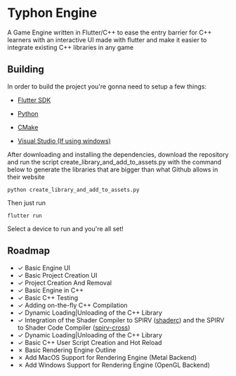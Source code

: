 # Typhon Engine

A Game Engine written in Flutter/C++ to ease the entry barrier for C++ learners with an interactive UI made with flutter and make it easier to integrate existing C++ libraries in any game

## Building

In order to build the project you're gonna need to setup a few things:

* [Flutter SDK](https://docs.flutter.dev/get-started/install)

* [Python](https://www.python.org/downloads/)

* [CMake](https://cmake.org)

* [Visual Studio (If using windows)](https://visualstudio.microsoft.com/pt-br/)

After downloading and installing the dependencies, download the repository and run the script create_library_and_add_to_assets.py with the command below to generate the libraries that are bigger than what Github allows in their website

```
python create_library_and_add_to_assets.py
```

Then just run 
```
flutter run
```
Select a device to run and you're all set!


## Roadmap

- &check; Basic Engine UI
- &check; Basic Project Creation UI
- &check; Project Creation And Removal
- &check; Basic Engine in C++
- &check; Basic C++ Testing
- &check; Adding on-the-fly C++ Compilation
- &check; Dynamic Loading|Unloading of the C++ Library
- &check; Integration of the Shader Compiler to SPIRV ([shaderc](https://github.com/google/shaderc)) and the SPIRV to Shader Code Compiler ([spirv-cross](https://github.com/KhronosGroup/SPIRV-Cross))
- &check; Dynamic Loading|Unloading of the C++ Library
- &check; Basic C++ User Script Creation and Hot Reload
- &cross; Basic Rendering Engine Outline
- &cross; Add MacOS Support for Rendering Engine (Metal Backend)
- &cross; Add Windows Support for Rendering Engine (OpenGL Backend)







